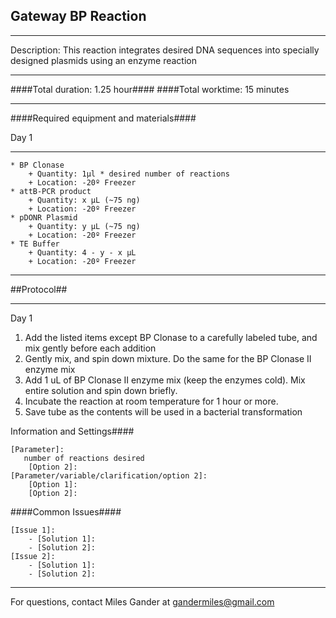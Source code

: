 Gateway BP Reaction
--------------
- - - - - - - - - - - - - - - - - - - - - - - - - - - - - - - - - - - - - - - - - - - -
Description: This reaction integrates desired DNA sequences into specially designed plasmids using an enzyme reaction

- - - - - - - - - - - - - - - - - - - - - - - - - - - - - - - - - - - - - - - - - - - -
####Total duration: 1.25 hour####
####Total worktime: 15 minutes
    
- - - - - - - - - - - - - - - - - - - - - - - - - - - - - - - - - - - - - - - - - - - -

####Required equipment and materials####

Day 1

  
------

    * BP Clonase
        + Quantity: 1µl * desired number of reactions
        + Location: -20º Freezer
    * attB-PCR product
        + Quantity: x µL (~75 ng)
        + Location: -20º Freezer
    * pDONR Plasmid
        + Quantity: y µL (~75 ng)
        + Location: -20º Freezer
    * TE Buffer
        + Quantity: 4 - y - x µL
        + Location: -20º Freezer

- - - - - - - - - - - - - - - - - - - - - - - - - - - - - - - - - - - - - - - - - - - - 

##Protocol##

-----

Day 1

1. Add the listed items except BP Clonase to a carefully labeled tube, and mix gently before each addition
2. Gently mix, and spin down mixture.  Do the same for the BP Clonase II enzyme mix
3. Add 1 uL of BP Clonase II enzyme mix (keep the enzymes cold).  Mix entire solution and spin down briefly.
4. Incubate the reaction at room temperature for 1 hour or more.
5. Save tube as the contents will be used in a bacterial transformation


Information and Settings####

    [Parameter]:
       number of reactions desired
        [Option 2]:
    [Parameter/variable/clarification/option 2]:
        [Option 1]:
        [Option 2]:


####Common Issues####

    [Issue 1]:
        - [Solution 1]:
        - [Solution 2]:
    [Issue 2]:
        - [Solution 1]:
        - [Solution 2]:
- - - - - - - - - - - - - - - - - - - - - - - - - - - - - - - - - - - - - - - - - - - - 
       
For questions, contact Miles Gander at gandermiles@gmail.com    

